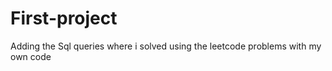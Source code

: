 # First-project

Adding the Sql queries where i solved using the leetcode problems with my own code 
